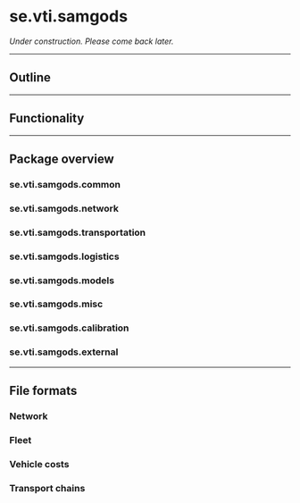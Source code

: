 # se.vti.samgods

*Under construction. Please come back later.*

---

## Outline 

---


## Functionality

---

## Package overview

### se.vti.samgods.common

### se.vti.samgods.network

### se.vti.samgods.transportation

### se.vti.samgods.logistics

### se.vti.samgods.models

### se.vti.samgods.misc

### se.vti.samgods.calibration

### se.vti.samgods.external

---

## File formats

### Network

### Fleet

### Vehicle costs

### Transport chains

